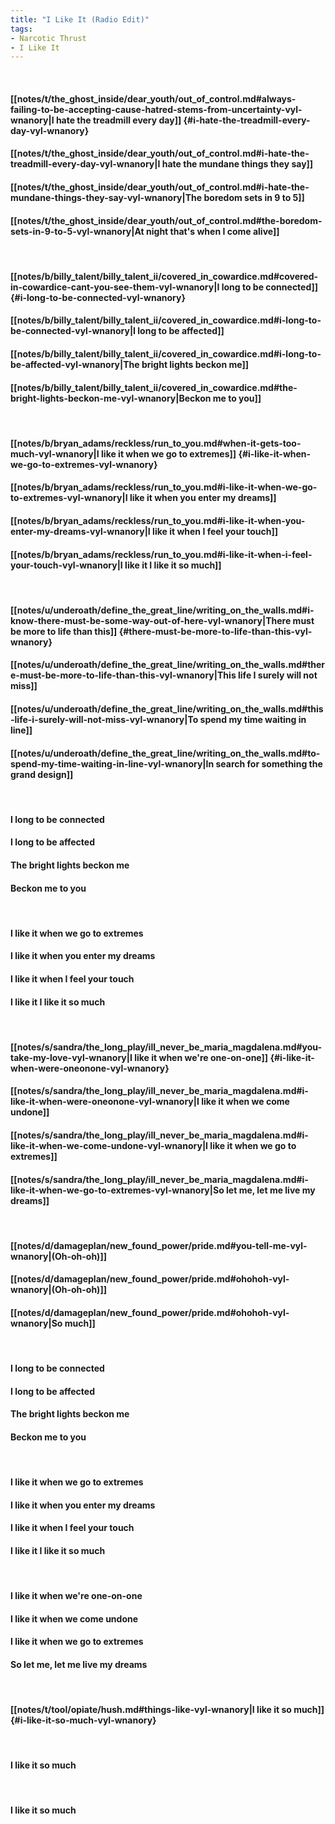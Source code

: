 ```yaml
---
title: "I Like It (Radio Edit)"
tags:
- Narcotic Thrust
- I Like It
---
```

&nbsp;
#### [[notes/t/the_ghost_inside/dear_youth/out_of_control.md#always-failing-to-be-accepting-cause-hatred-stems-from-uncertainty-vyl-wnanory|I hate the treadmill every day]] {#i-hate-the-treadmill-every-day-vyl-wnanory}
#### [[notes/t/the_ghost_inside/dear_youth/out_of_control.md#i-hate-the-treadmill-every-day-vyl-wnanory|I hate the mundane things they say]]
#### [[notes/t/the_ghost_inside/dear_youth/out_of_control.md#i-hate-the-mundane-things-they-say-vyl-wnanory|The boredom sets in 9 to 5]]
#### [[notes/t/the_ghost_inside/dear_youth/out_of_control.md#the-boredom-sets-in-9-to-5-vyl-wnanory|At night that's when I come alive]]
&nbsp;
#### [[notes/b/billy_talent/billy_talent_ii/covered_in_cowardice.md#covered-in-cowardice-cant-you-see-them-vyl-wnanory|I long to be connected]] {#i-long-to-be-connected-vyl-wnanory}
#### [[notes/b/billy_talent/billy_talent_ii/covered_in_cowardice.md#i-long-to-be-connected-vyl-wnanory|I long to be affected]]
#### [[notes/b/billy_talent/billy_talent_ii/covered_in_cowardice.md#i-long-to-be-affected-vyl-wnanory|The bright lights beckon me]]
#### [[notes/b/billy_talent/billy_talent_ii/covered_in_cowardice.md#the-bright-lights-beckon-me-vyl-wnanory|Beckon me to you]]
&nbsp;
#### [[notes/b/bryan_adams/reckless/run_to_you.md#when-it-gets-too-much-vyl-wnanory|I like it when we go to extremes]] {#i-like-it-when-we-go-to-extremes-vyl-wnanory}
#### [[notes/b/bryan_adams/reckless/run_to_you.md#i-like-it-when-we-go-to-extremes-vyl-wnanory|I like it when you enter my dreams]]
#### [[notes/b/bryan_adams/reckless/run_to_you.md#i-like-it-when-you-enter-my-dreams-vyl-wnanory|I like it when I feel your touch]]
#### [[notes/b/bryan_adams/reckless/run_to_you.md#i-like-it-when-i-feel-your-touch-vyl-wnanory|I like it  I like it so much]]
&nbsp;
#### [[notes/u/underoath/define_the_great_line/writing_on_the_walls.md#i-know-there-must-be-some-way-out-of-here-vyl-wnanory|There must be more to life than this]] {#there-must-be-more-to-life-than-this-vyl-wnanory}
#### [[notes/u/underoath/define_the_great_line/writing_on_the_walls.md#there-must-be-more-to-life-than-this-vyl-wnanory|This life I surely will not miss]]
#### [[notes/u/underoath/define_the_great_line/writing_on_the_walls.md#this-life-i-surely-will-not-miss-vyl-wnanory|To spend my time waiting in line]]
#### [[notes/u/underoath/define_the_great_line/writing_on_the_walls.md#to-spend-my-time-waiting-in-line-vyl-wnanory|In search for something   the grand design]]
&nbsp;
#### I long to be connected
#### I long to be affected
#### The bright lights beckon me
#### Beckon me to you
&nbsp;
#### I like it when we go to extremes
#### I like it when you enter my dreams
#### I like it when I feel your touch
#### I like it  I like it so much
&nbsp;
#### [[notes/s/sandra/the_long_play/ill_never_be_maria_magdalena.md#you-take-my-love-vyl-wnanory|I like it when we're one-on-one]] {#i-like-it-when-were-oneonone-vyl-wnanory}
#### [[notes/s/sandra/the_long_play/ill_never_be_maria_magdalena.md#i-like-it-when-were-oneonone-vyl-wnanory|I like it when we come undone]]
#### [[notes/s/sandra/the_long_play/ill_never_be_maria_magdalena.md#i-like-it-when-we-come-undone-vyl-wnanory|I like it when we go to extremes]]
#### [[notes/s/sandra/the_long_play/ill_never_be_maria_magdalena.md#i-like-it-when-we-go-to-extremes-vyl-wnanory|So let me, let me live my dreams]]
&nbsp;
#### [[notes/d/damageplan/new_found_power/pride.md#you-tell-me-vyl-wnanory|(Oh-oh-oh)]]
#### [[notes/d/damageplan/new_found_power/pride.md#ohohoh-vyl-wnanory|(Oh-oh-oh)]]
#### [[notes/d/damageplan/new_found_power/pride.md#ohohoh-vyl-wnanory|So much]]
&nbsp;
#### I long to be connected
#### I long to be affected
#### The bright lights beckon me
#### Beckon me to you
&nbsp;
#### I like it when we go to extremes
#### I like it when you enter my dreams
#### I like it when I feel your touch
#### I like it  I like it so much
&nbsp;
#### I like it when we're one-on-one
#### I like it when we come undone
#### I like it when we go to extremes
#### So let me, let me live my dreams
&nbsp;
#### [[notes/t/tool/opiate/hush.md#things-like-vyl-wnanory|I like it so much]] {#i-like-it-so-much-vyl-wnanory}
&nbsp;
#### I like it so much
&nbsp;
#### I like it so much
